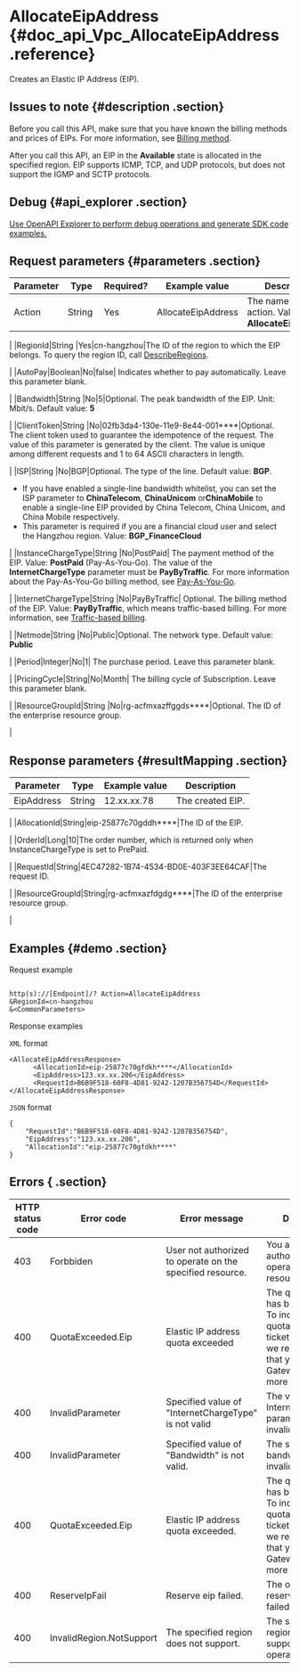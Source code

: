 # AllocateEipAddress {#doc_api_Vpc_AllocateEipAddress .reference}

Creates an Elastic IP Address \(EIP\).

## Issues to note {#description .section}

Before you call this API, make sure that you have known the billing methods and prices of EIPs. For more information, see [Billing method](~~122035~~).

After you call this API, an EIP in the **Available** state is allocated in the specified region. EIP supports ICMP, TCP, and UDP protocols, but does not support the IGMP and SCTP protocols.

## Debug {#api_explorer .section}

[Use OpenAPI Explorer to perform debug operations and generate SDK code examples.](https://api.aliyun.com/#product=Vpc&api=AllocateEipAddress&type=RPC&version=2016-04-28)

## Request parameters {#parameters .section}

|Parameter|Type|Required?|Example value|Description|
|---------|----|---------|-------------|-----------|
|Action|String |Yes|AllocateEipAddress|The name of this action. Value: **AllocateEipAddress**

 |
|RegionId|String |Yes|cn-hangzhou|The ID of the region to which the EIP belongs. To query the region ID, call [DescribeRegions](~~36063~~).

 |
|AutoPay|Boolean|No|false| Indicates whether to pay automatically. Leave this parameter blank.

 |
|Bandwidth|String |No|5|Optional. The peak bandwidth of the EIP. Unit: Mbit/s. Default value: **5**

 |
|ClientToken|String |No|02fb3da4-130e-11e9-8e44-001\*\*\*\*|Optional. The client token used to guarantee the idempotence of the request. The value of this parameter is generated by the client. The value is unique among different requests and 1 to 64 ASCII characters in length.

 |
|ISP|String |No|BGP|Optional. The type of the line. Default value: **BGP**.

 -   If you have enabled a single-line bandwidth whitelist, you can set the ISP parameter to **ChinaTelecom**, **ChinaUnicom** or**ChinaMobile** to enable a single-line EIP provided by China Telecom, China Unicom, and China Mobile respectively.
-   This parameter is required if you are a financial cloud user and select the Hangzhou region. Value: **BGP\_FinanceCloud**

 |
|InstanceChargeType|String |No|PostPaid| The payment method of the EIP. Value: **PostPaid** \(Pay-As-You-Go\). The value of the **InternetChargeType** parameter must be **PayByTraffic**. For more information about the Pay-As-You-Go billing method, see [Pay-As-You-Go](~~72142~~).

 |
|InternetChargeType|String |No|PayByTraffic| Optional. The billing method of the EIP. Value: **PayByTraffic**, which means traffic-based billing. For more information, see [Traffic-based billing](~~72142~~).

 |
|Netmode|String |No|Public|Optional. The network type. Default value: **Public**

 |
|Period|Integer|No|1| The purchase period. Leave this parameter blank.

 |
|PricingCycle|String|No|Month| The billing cycle of Subscription. Leave this parameter blank.

 |
|ResourceGroupId|String |No|rg-acfmxazffggds\*\*\*\*|Optional. The ID of the enterprise resource group.

 |

## Response parameters {#resultMapping .section}

|Parameter|Type|Example value|Description|
|---------|----|-------------|-----------|
|EipAddress|String|12.xx.xx.78|The created EIP.

 |
|AllocationId|String|eip-25877c70gddh\*\*\*\*|The ID of the EIP.

 |
|OrderId|Long|10|The order number, which is returned only when InstanceChargeType is set to PrePaid.

 |
|RequestId|String|4EC47282-1B74-4534-BD0E-403F3EE64CAF|The request ID.

 |
|ResourceGroupId|String|rg-acfmxazfdgdg\*\*\*\*|The ID of the enterprise resource group.

 |

## Examples {#demo .section}

Request example

``` {#request_demo}

http(s)://[Endpoint]/? Action=AllocateEipAddress
&RegionId=cn-hangzhou
&<CommonParameters>

```

Response examples

`XML` format

``` {#xml_return_success_demo}
<AllocateEipAddressResponse>
      <AllocationId>eip-25877c70gfdkh****</AllocationId>
      <EipAddress>123.xx.xx.206</EipAddress>
      <RequestId>B6B9F518-60F8-4D81-9242-1207B356754D</RequestId>
</AllocateEipAddressResponse>
```

`JSON` format

``` {#json_return_success_demo}
{
	"RequestId":"B6B9F518-60F8-4D81-9242-1207B356754D",
	"EipAddress":"123.xx.xx.206",
	"AllocationId":"eip-25877c70gfdkh****"
}
```

## Errors { .section}

|HTTP status code|Error code|Error message|Description|
|----------------|----------|-------------|-----------|
|403|Forbbiden|User not authorized to operate on the specified resource.|You are not authorized to operate on this resource.|
|400|QuotaExceeded.Eip|Elastic IP address quota exceeded|The quota of EIPs has been reached. To increase the quota, open a ticket. Alternatively, we recommend that you use NAT Gateway to obtain more IP addresses.|
|400|InvalidParameter|Specified value of "InternetChargeType" is not valid|The value of the InternetChargeType parameter is invalid.|
|400|InvalidParameter|Specified value of "Bandwidth" is not valid.|The specified bandwidth value is invalid.|
|400|QuotaExceeded.Eip|Elastic IP address quota exceeded.|The quota of EIPs has been reached. To increase the quota, open a ticket. Alternatively, we recommend that you use NAT Gateway to obtain more IP addresses.|
|400|ReserveIpFail|Reserve eip failed.|The operation to reserve the EIP failed.|
|400|InvalidRegion.NotSupport|The specified region does not support.|The specified region does not support this operation.|


